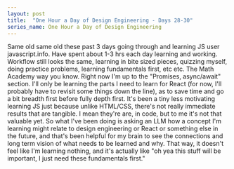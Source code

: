 ```yaml
---
layout: post
title:  "One Hour a Day of Design Engineering - Days 28-30"
series_name: One Hour a Day of Design Engineering
---
```


Same old same old these past 3 days going through and learning JS user javascript.info. Have spent about 1-3 hrs each day learning and working. Workflow still looks the same, learning in bite sized pieces, quizzing myself, doing practice problems, learning fundamentals first, etc etc. The Math Academy way you know. Right now I'm up to the "Promises, async/await" section. I'll only be learning the parts I need to learn for React (for now, I'll probably have to revisit some things down the line), as to save time and go a bit breadth first before fully depth first. It's been a tiny less motivating learning JS just because unlike HTML/CSS, there's not really immediate results that are tangible. I mean they're are, in code, but to me it's not that valuable yet. So what I've been doing is asking an LLM how a concept I'm learning might relate to design engineering or React or something else in the future, and that's been helpful for my brain to see the connections and long term vision of what needs to be learned and why. That way, it doesn't feel like I'm learning nothing, and it's actually like "oh yea this stuff will be important, I just need these fundamentals first."